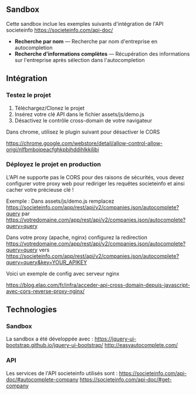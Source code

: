Sandbox
------------

Cette sandbox inclue les exemples suivants d'intégration de l'API societeinfo
https://societeinfo.com/api-doc/

* **Recherche par nom** — Recherche par nom d'entreprise en autocompletion
* **Recherche d'informations complètes** — Récupération des informations sur l'entreprise après sélection dans l'autocompletion


Intégration
------------

### Testez le projet

1. Téléchargez/Clonez le projet
2. Insérez votre clé API dans le fichier assets/js/demo.js
3. Désactivez le contrôle cross-domain de votre navigateur

Dans chrome, utilisez le plugin suivant pour désactiver le CORS

https://chrome.google.com/webstore/detail/allow-control-allow-origi/nlfbmbojpeacfghkpbjhddihlkkiljbi

### Déployez le projet en production

L'API ne supporte pas le CORS pour des raisons de sécurités, vous devez configurer votre proxy web pour rediriger les requêtes societeinfo et ainsi cacher votre précieuse clé !

Exemple :
Dans assets/js/demo.js remplacez
https://societeinfo.com/app/rest/api/v2/companies.json/autocomplete?query
par
https://votredomaine.com/app/rest/api/v2/companies.json/autocomplete?query=query

Dans votre proxy (apache, nginx) configurez la redirection
https://votredomaine.com/app/rest/api/v2/companies.json/autocomplete?query=query
vers
https://societeinfo.com/app/rest/api/v2/companies.json/autocomplete?query=query&key=YOUR_APIKEY


Voici un exemple de config avec serveur nginx

https://blog.elao.com/fr/infra/acceder-api-cross-domain-depuis-javascript-avec-cors-reverse-proxy-nginx/


Technologies
------------

### Sandbox

La sandbox a été développée avec :
https://jquery-ui-bootstrap.github.io/jquery-ui-bootstrap/
http://easyautocomplete.com/

### API

Les services de l'API societeinfo utilisés sont :
https://societeinfo.com/api-doc/#autocomplete-company
https://societeinfo.com/api-doc/#get-company